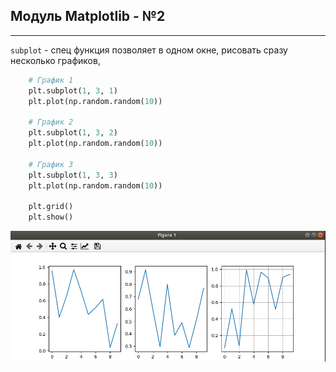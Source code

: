 Модуль Matplotlib - №2
---
---

`subplot` - спец функция позволяет в одном окне, рисовать 
сразу несколько графиков,

```python
    # График 1
    plt.subplot(1, 3, 1)
    plt.plot(np.random.random(10))

    # График 2
    plt.subplot(1, 3, 2)
    plt.plot(np.random.random(10))

    # График 3 
    plt.subplot(1, 3, 3)
    plt.plot(np.random.random(10))

    plt.grid()
    plt.show()
```

![](img/2/1.png)

